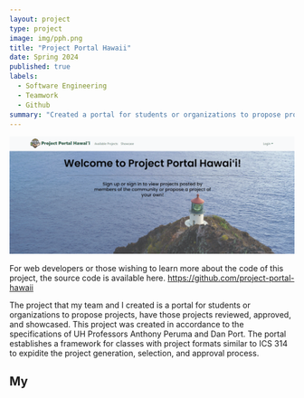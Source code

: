 ```yaml
---
layout: project
type: project
image: img/pph.png
title: "Project Portal Hawaii"
date: Spring 2024
published: true
labels:
  - Software Engineering
  - Teamwork
  - Github
summary: "Created a portal for students or organizations to propose projects, have those projects reviewed, approved, and showcased."
---
```


<img class="img-fluid" src="../img/Screenshot_pph_landing.png">

For web developers or those wishing to learn more about the code of this project, the source code is available here. https://github.com/project-portal-hawaii

The project that my team and I created is a portal for students or organizations to propose projects, have those projects reviewed, approved, and showcased. This project was created in accordance to the specifications of UH Professors Anthony Peruma and Dan Port. The portal establishes a framework for classes with project formats similar to ICS 314 to expidite the project generation, selection, and approval process. 

<h2>My </h2>

